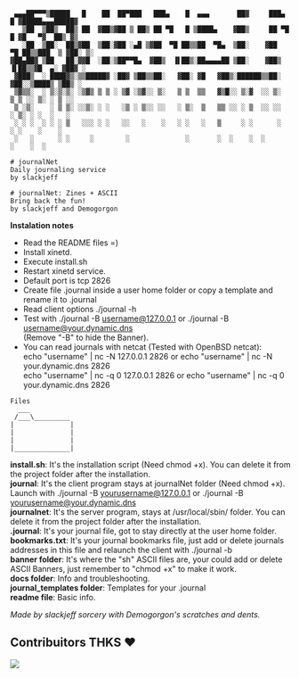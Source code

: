 ```
 ▄▄▄██▀▀▀▒█████   █    ██  ██▀███   ███▄    █  ▄▄▄       ██▓     ███▄    █ ▓█████▄▄▄█████▓
   ▒██  ▒██▒  ██▒ ██  ▓██▒▓██ ▒ ██▒ ██ ▀█   █ ▒████▄    ▓██▒     ██ ▀█   █ ▓█   ▀▓  ██▒ ▓▒ 
   ░██  ▒██░  ██▒▓██  ▒██░▓██ ░▄█ ▒▓██  ▀█ ██▒▒██  ▀█▄  ▒██░    ▓██  ▀█ ██▒▒███  ▒ ▓██░ ▒░ 
▓██▄██▓ ▒██   ██░▓▓█  ░██░▒██▀▀█▄  ▓██▒  ▐▌██▒░██▄▄▄▄██ ▒██░    ▓██▒  ▐▌██▒▒▓█  ▄░ ▓██▓ ░ 
 ▓███▒  ░ ████▓▒░▒▒█████▓ ░██▓ ▒██▒▒██░   ▓██░ ▓█   ▓██▒░██████▒▒██░   ▓██░░▒████▒ ▒██▒ ░  
 ▒▓▒▒░  ░ ▒░▒░▒░ ░▒▓▒ ▒ ▒ ░ ▒▓ ░▒▓░░ ▒░   ▒ ▒  ▒▒   ▓▒█░░ ▒░▓  ░░ ▒░   ▒ ▒ ░░ ▒░ ░ ▒ ░░  
 ▒ ░▒░    ░ ▒ ▒░ ░░▒░ ░ ░   ░▒ ░ ▒░░ ░░   ░ ▒░  ▒   ▒▒ ░░ ░ ▒  ░░ ░░   ░ ▒░ ░ ░  ░   ░    
 ░ ░ ░  ░ ░ ░ ▒   ░░░ ░ ░   ░░   ░    ░   ░ ░   ░   ▒     ░ ░      ░   ░ ░    ░    ░       
 ░   ░      ░ ░     ░        ░              ░       ░  ░    ░  ░         ░    ░  ░       
                                                                                         
# journalNet
Daily journaling service
by slackjeff

# journalNet: Zines + ASCII
Bring back the fun!
by slackjeff and Demogorgon
```
**Instalation notes**
- Read the README files =)
- Install xinetd.
- Execute install.sh
- Restart xinetd service.
- Default port is tcp 2826
- Create file .journal inside a user home folder or copy a template and rename it to .journal
- Read client options ./journal -h
- Test with ./journal -B username@127.0.0.1 or ./journal -B username@your.dynamic.dns  
  (Remove "-B" to hide the Banner).  
- You can read journals with netcat (Tested with OpenBSD netcat):  
echo "username" | nc -N 127.0.0.1 2826 or echo "username" | nc -N your.dynamic.dns 2826    
echo "username" | nc -q 0 127.0.0.1 2826 or echo "username" | nc -q 0 your.dynamic.dns 2826  
  
```
Files
  ___
 /___\_________
|              |
|              |
|              |
|______________|
```
**install.sh**: It's the installation script (Need chmod +x). You can delete it from the project folder after the installation.  
**journal**: It's the client program stays at journalNet folder (Need chmod +x). Launch with ./journal -B yourusername@127.0.0.1 or ./journal -B yourusername@your.dynamic.dns  
**journalnet**: It's the server program, stays at /usr/local/sbin/ folder. You can delete it from the project folder after the installation.  
**.journal**: It's your journal file, got to stay directly at the user home folder.  
**bookmarks.txt**: It's your journal bookmarks file, just add or delete journals addresses in this file and relaunch the client with ./journal -b  
**banner folder**: It's where the "sh" ASCII files are, your could add or delete ASCII Banners, just remember to "chmod +x" to make it work.  
**docs folder**: Info and troubleshooting.  
**journal_templates folder**: Templates for your .journal  
**readme file**: Basic info.  

_Made by slackjeff sorcery with Demogorgon's scratches and dents._  

## Contribuitors THKS ❤

<a href = "https://github.com/slackjeff/web/graphs/contributors">
  <img src = "https://contrib.rocks/image?repo=slackjeff/journalNet"/>
</a>
